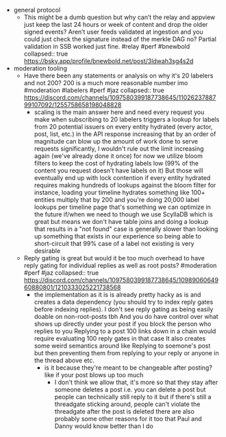 - general protocol
	- This might be a dumb question but why can’t the relay and appview just keep the last 24 hours or week of content and drop the older signed events? Aren’t user feeds validated at ingestion and you could just check the signature instead of the merkle DAG no? Partial validation in SSB worked just fine. #relay #perf #bnewbold
	  collapsed:: true
	  https://bsky.app/profile/bnewbold.net/post/3ldwah3sg4s2d
- moderation tooling
	- Have there been any statements or analysis on why it's 20 labelers and not 200? 200 is a much more reasonable number imo #moderation #labelers #perf #jaz
	  collapsed:: true
	  https://discord.com/channels/1097580399187738645/1102623788799107092/1255758658198048828
		- scaling is the main answer here and need
		  every request you make when subscribing to 20 labelers triggers a lookup for labels from 20 potential issuers on every entity hydrated (every actor, post, list, etc.) in the API response
		  increasing that by an order of magnitude can blow up the amount of work done to serve requests significantly, I wouldn't rule out the limit increasing again (we've already done it once)
		  for now we utilize bloom filters to keep the cost of hydrating labels low (99% of the content you request doesn't have labels on it)
		  But those will eventually end up with lock contention if every entity hydrated requires making hundreds of lookups against the bloom filter 
		  for instance, loading your timeline hydrates something like 100+ entities
		  multiply that by 200 and you're doing 20,000 label lookups per timeline page
		  that's something we can optimize in the future if/when we need to though
		  we use ScyllaDB which is great but means we don't have table joins and doing a lookup that results in a "not found" case is generally slower than looking up something that exists in our experience
		  so being able to short-circuit that 99% case of a label not existing is very desirable
	- Reply gating is great but would it be too much overhead to have reply gating for individual replies as well as root posts? #moderation #perf #jaz
	  collapsed:: true
	  https://discord.com/channels/1097580399187738645/1098906064960880801/1210333025221738568
		- the implementation as it is is already pretty hacky as is and creates a data dependency (you should try to index reply gates before indexing replies). I don't see reply gating as being easily doable on non-root-posts tbh
		  And you do have control over what shows up directly under your post if you block the person who replies to you
		  Replying to a post 100 links down in a chain would require evaluating 100 reply gates in that case
		  It also creates some weird semantics around like
		  Replying to soemone's post but then preventing them from replying to your reply
		  or anyone in the thread above etc.
			- is it because they're meant to be changeable after posting? like if your post blows up too much
				- I don't think we allow that, it's more so that they stay after someone deletes a post
				  i.e. you can delete a post but people can technically still reply to it
				  but if there's still a threadgate sticking around, people can't violate the threadgate after the post is deleted
				  there are also probably some other reasons for it too that Paul and Danny would know better than I do